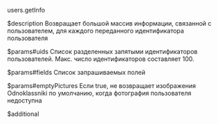users.getInfo

$description
Возвращает большой массив информации, связанной с пользователем, для каждого переданного идентификатора пользователя

$params#uids
Список разделенных запятыми идентификаторов пользователей. Макс. число идентификаторов составляет 100.

$params#fields
Список запрашиваемых полей

$params#emptyPictures
Если true, не возвращает изображения Odnoklassniki по умолчанию, когда фотография пользователя недоступна

$additional
